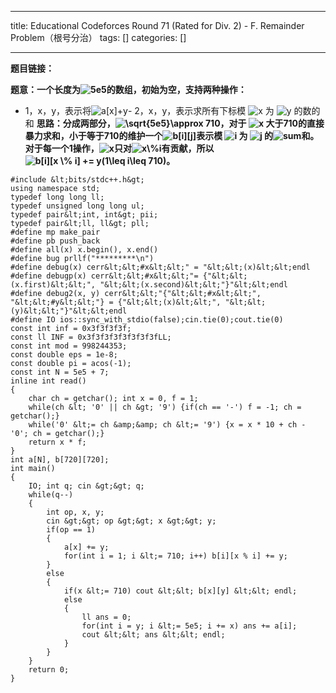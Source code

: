 
--- 
title:  Educational Codeforces Round 71 (Rated for Div. 2) - F. Remainder Problem（根号分治） 
tags: []
categories: [] 

---
**题目链接：**

**题意：一个长度为<img alt="5e5" class="mathcode" src="https://private.codecogs.com/gif.latex?5e5">的数组，初始为空，支持两种操作：**
- 1，x，y，表示将<img alt="a[x]+y" class="mathcode" src="https://private.codecogs.com/gif.latex?a%5Bx%5D&amp;plus;y">- 2，x，y，表示求所有下标模 <img alt="x" class="mathcode" src="https://private.codecogs.com/gif.latex?x"> 为 <img alt="y" class="mathcode" src="https://private.codecogs.com/gif.latex?y"> 的数的和
**思路：分成两部分，<img alt="\sqrt{5e5}\approx 710" class="mathcode" src="https://private.codecogs.com/gif.latex?%5Csqrt%7B5e5%7D%5Capprox%20710">，对于 <img alt="x" class="mathcode" src="https://private.codecogs.com/gif.latex?x"> 大于710的直接暴力求和，小于等于710的维护一个<img alt="b[i][j]" class="mathcode" src="https://private.codecogs.com/gif.latex?b%5Bi%5D%5Bj%5D">表示模 <img alt="i" class="mathcode" src="https://private.codecogs.com/gif.latex?i"> 为 <img alt="j" class="mathcode" src="https://private.codecogs.com/gif.latex?j"> 的<img alt="sum" class="mathcode" src="https://private.codecogs.com/gif.latex?sum">和。对于每一个1操作，<img alt="" class="mathcode" src="https://private.codecogs.com/gif.latex?"><img alt="x" class="mathcode" src="https://private.codecogs.com/gif.latex?x">只对<img alt="x\%i" class="mathcode" src="https://private.codecogs.com/gif.latex?x%5C%25i">有贡献，所以<img alt="b[i][x \% i] += y(1\leq i\leq 710)" class="mathcode" src="https://private.codecogs.com/gif.latex?b%5Bi%5D%5Bx%20%5C%25%20i%5D%20&amp;plus;%3D%20y%281%5Cleq%20i%5Cleq%20710%29">。**

```
#include &lt;bits/stdc++.h&gt;
using namespace std;
typedef long long ll;
typedef unsigned long long ul;
typedef pair&lt;int, int&gt; pii;
typedef pair&lt;ll, ll&gt; pll;
#define mp make_pair
#define pb push_back
#define all(x) x.begin(), x.end()
#define bug prllf("*********\n")
#define debug(x) cerr&lt;&lt;#x&lt;&lt;" = "&lt;&lt;(x)&lt;&lt;endl
#define debugp(x) cerr&lt;&lt;#x&lt;&lt;"= {"&lt;&lt;(x.first)&lt;&lt;", "&lt;&lt;(x.second)&lt;&lt;"}"&lt;&lt;endl
#define debug2(x, y) cerr&lt;&lt;"{"&lt;&lt;#x&lt;&lt;", "&lt;&lt;#y&lt;&lt;"} = {"&lt;&lt;(x)&lt;&lt;", "&lt;&lt;(y)&lt;&lt;"}"&lt;&lt;endl
#define IO ios::sync_with_stdio(false);cin.tie(0);cout.tie(0)
const int inf = 0x3f3f3f3f;
const ll INF = 0x3f3f3f3f3f3f3f3fLL;
const int mod = 998244353;
const double eps = 1e-8;
const double pi = acos(-1);
const int N = 5e5 + 7;
inline int read()
{
    char ch = getchar(); int x = 0, f = 1;
    while(ch &lt; '0' || ch &gt; '9') {if(ch == '-') f = -1; ch = getchar();}
    while('0' &lt;= ch &amp;&amp; ch &lt;= '9') {x = x * 10 + ch - '0'; ch = getchar();}
    return x * f;
}
int a[N], b[720][720];
int main()
{
    IO; int q; cin &gt;&gt; q;
    while(q--)
    {
        int op, x, y;
        cin &gt;&gt; op &gt;&gt; x &gt;&gt; y;
        if(op == 1)
        {
            a[x] += y;
            for(int i = 1; i &lt;= 710; i++) b[i][x % i] += y;
        }
        else
        {
            if(x &lt;= 710) cout &lt;&lt; b[x][y] &lt;&lt; endl;
            else
            {
                ll ans = 0;
                for(int i = y; i &lt;= 5e5; i += x) ans += a[i];
                cout &lt;&lt; ans &lt;&lt; endl;
            }
        }
    }
    return 0;
}
```

 
